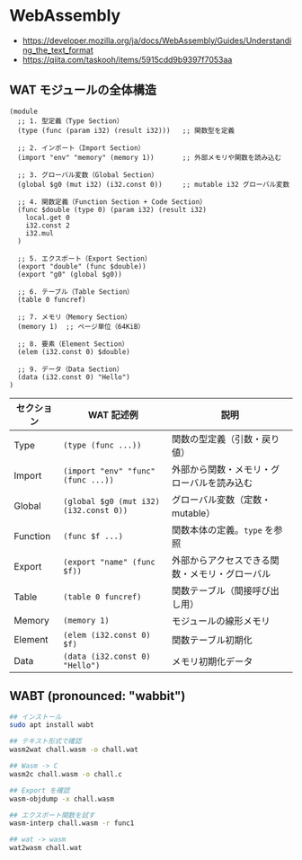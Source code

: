 # WebAssembly

- https://developer.mozilla.org/ja/docs/WebAssembly/Guides/Understanding_the_text_format
- https://qiita.com/taskooh/items/5915cdd9b9397f7053aa

## WAT モジュールの全体構造

```wat
(module
  ;; 1. 型定義（Type Section）
  (type (func (param i32) (result i32)))   ;; 関数型を定義

  ;; 2. インポート（Import Section）
  (import "env" "memory" (memory 1))       ;; 外部メモリや関数を読み込む

  ;; 3. グローバル変数（Global Section）
  (global $g0 (mut i32) (i32.const 0))     ;; mutable i32 グローバル変数

  ;; 4. 関数定義（Function Section + Code Section）
  (func $double (type 0) (param i32) (result i32)
    local.get 0
    i32.const 2
    i32.mul
  )

  ;; 5. エクスポート（Export Section）
  (export "double" (func $double))
  (export "g0" (global $g0))

  ;; 6. テーブル（Table Section）
  (table 0 funcref)

  ;; 7. メモリ（Memory Section）
  (memory 1)  ;; ページ単位（64KiB）

  ;; 8. 要素（Element Section）
  (elem (i32.const 0) $double)

  ;; 9. データ（Data Section）
  (data (i32.const 0) "Hello")
)
```

| セクション    | WAT 記述例                                | 説明                      |
| -------- | -------------------------------------- | ----------------------- |
| Type     | `(type (func ...))`                    | 関数の型定義（引数・戻り値）          |
| Import   | `(import "env" "func" (func ...))`     | 外部から関数・メモリ・グローバルを読み込む   |
| Global   | `(global $g0 (mut i32) (i32.const 0))` | グローバル変数（定数・mutable）     |
| Function | `(func $f ...)`                        | 関数本体の定義。`type` を参照      |
| Export   | `(export "name" (func $f))`            | 外部からアクセスできる関数・メモリ・グローバル |
| Table    | `(table 0 funcref)`                    | 関数テーブル（間接呼び出し用）         |
| Memory   | `(memory 1)`                           | モジュールの線形メモリ             |
| Element  | `(elem (i32.const 0) $f)`              | 関数テーブル初期化               |
| Data     | `(data (i32.const 0) "Hello")`         | メモリ初期化データ               |

## WABT (pronounced: "wabbit")

```zsh
## インストール
sudo apt install wabt

## テキスト形式で確認
wasm2wat chall.wasm -o chall.wat

## Wasm -> C
wasm2c chall.wasm -o chall.c

## Export を確認
wasm-objdump -x chall.wasm

## エクスポート関数を試す
wasm-interp chall.wasm -r func1

## wat -> wasm
wat2wasm chall.wat
```
